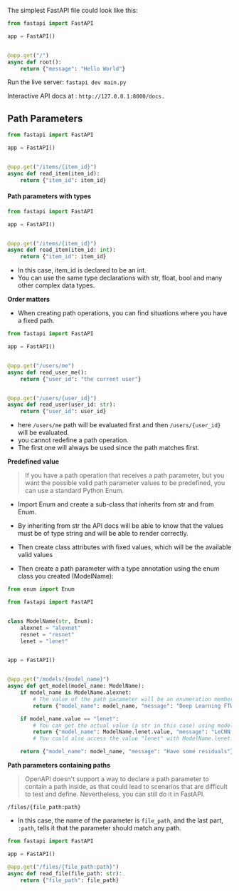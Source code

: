 The simplest FastAPI file could look like this:

```python
from fastapi import FastAPI

app = FastAPI()


@app.get("/")
async def root():
    return {"message": "Hello World"}
```


Run the live server: `fastapi dev main.py`

Interactive API docs at : `http://127.0.0.1:8000/docs.`


## Path Parameters

```python
from fastapi import FastAPI

app = FastAPI()


@app.get("/items/{item_id}")
async def read_item(item_id):
    return {"item_id": item_id}
```

#### Path parameters with types

```python
from fastapi import FastAPI

app = FastAPI()


@app.get("/items/{item_id}")
async def read_item(item_id: int):
    return {"item_id": item_id}
```

- In this case, item_id is declared to be an int.
- You can use the same type declarations with str, float, bool and many other complex data types.

**Order matters**
- When creating path operations, you can find situations where you have a fixed path.

```python
from fastapi import FastAPI

app = FastAPI()


@app.get("/users/me")
async def read_user_me():
    return {"user_id": "the current user"}


@app.get("/users/{user_id}")
async def read_user(user_id: str):
    return {"user_id": user_id}
```
- here `/users/me` path will be evaluated first and then `/users/{user_id}` will be evaluated.
- you cannot redefine a path operation.
- The first one will always be used since the path matches first.


**Predefined value**
> If you have a path operation that receives a path parameter, but you want the possible valid path parameter values to be predefined, you can use a standard Python Enum.

- Import Enum and create a sub-class that inherits from str and from Enum.

-  By inheriting from str the API docs will be able to know that the values must be of type string and will be able to render correctly.

- Then create class attributes with fixed values, which will be the available valid values

- Then create a path parameter with a type annotation using the enum class you created (ModelName):

```python
from enum import Enum

from fastapi import FastAPI


class ModelName(str, Enum):
    alexnet = "alexnet"
    resnet = "resnet"
    lenet = "lenet"


app = FastAPI()


@app.get("/models/{model_name}")
async def get_model(model_name: ModelName):
    if model_name is ModelName.alexnet:  
        # The value of the path parameter will be an enumeration member. You can compare it with the enumeration member in your created enum ModelName:
        return {"model_name": model_name, "message": "Deep Learning FTW!"}

    if model_name.value == "lenet":
        # You can get the actual value (a str in this case) using model_name.value, or in general, your_enum_member.value
        return {"model_name": ModelName.lenet.value, "message": "LeCNN all the images"}
        # You could also access the value "lenet" with ModelName.lenet.value.

    return {"model_name": model_name, "message": "Have some residuals"}
```

**Path parameters containing paths**

> OpenAPI doesn't support a way to declare a path parameter to contain a path inside, as that could lead to scenarios that are difficult to test and define.
Nevertheless, you can still do it in FastAPI.

`/files/{file_path:path}`
- In this case, the name of the parameter is `file_path`, and the last part, `:path`, tells it that the parameter should match any path.

```python
from fastapi import FastAPI

app = FastAPI()

@app.get("/files/{file_path:path}")
async def read_file(file_path: str):
    return {"file_path": file_path}
```